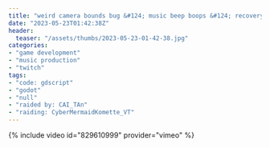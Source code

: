 ```yaml
---
title: "weird camera bounds bug &#124; music beep boops &#124; recovery stream"
date: "2023-05-23T01:42:38Z"
header:
  teaser: "/assets/thumbs/2023-05-23-01-42-38.jpg"
categories:
- "game development"
- "music production"
- "twitch"
tags:
- "code: gdscript"
- "godot"
- "null"
- "raided by: CAI_TAn"
- "raiding: CyberMermaidKomette_VT"
---
```

{% include video id="829610999" provider="vimeo" %}
